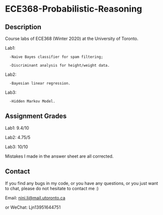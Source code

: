 # ECE368-Probabilistic-Reasoning
## Description

Course labs of ECE368 (Winter 2020) at the University of Toronto.

Lab1: 

      -Naive Bayes classifier for spam filtering;
      
      -Discriminant analysis for height/weight data.

Lab2: 

      -Bayesian linear regression.

Lab3: 
      
      -Hidden Markov Model.

## Assignment Grades
Lab1: 9.4/10

Lab2: 4.75/5

Lab3: 10/10

Mistakes I made in the answer sheet are all corrected.

## Contact
If you find any bugs in my code, or you have any questions, or you just want to chat, please do not hesitate to contact me :)

Email: nini.li@mail.utoronto.ca

or WeChat: Ljn13951644751
